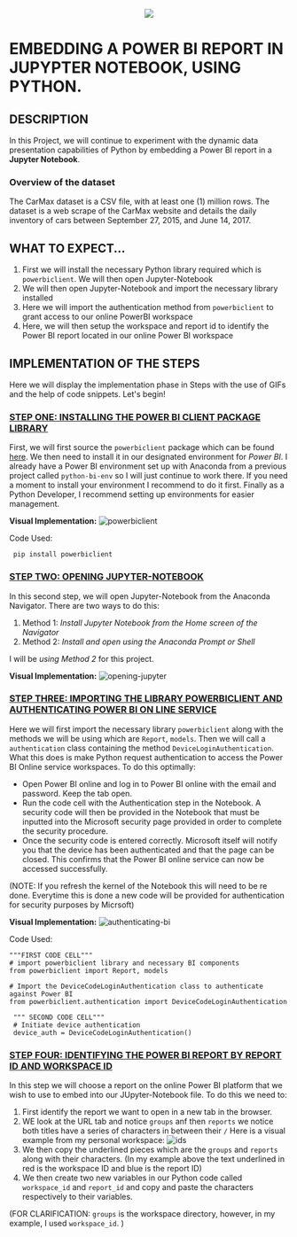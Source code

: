 <p align="center">
  <img src="https://github.com/deepakm925/Power-BI/blob/main/When-Python-meets-Power-BI/resources/banner-3.png"/>


# EMBEDDING A POWER BI REPORT IN JUPYPTER NOTEBOOK, USING PYTHON. 

## DESCRIPTION
In this Project, we will continue to experiment with the dynamic data presentation capabilities of Python by embedding a Power BI report in a **Jupyter Notebook**. 

### Overview of the dataset
The CarMax dataset is a CSV file, with at least one (1) million rows. The dataset is a web scrape of the CarMax website and details the daily inventory of cars between September 27, 2015, and June 14, 2017.

## WHAT TO EXPECT...
1. First we will install the necessary Python library required which is  `powerbiclient`. We will then open Jupyter-Notebook
2.  We will then open Jupyter-Notebook and import the necessary library installed
3. Here we will import the authentication method from `powerbiclient` to grant access to our online PowerBI workspace
4. Here, we will then setup the workspace and report id to identify the Power BI report located in our online Power BI workspace

## IMPLEMENTATION OF THE STEPS 
Here we will display the implementation phase in Steps with the use of GIFs and the help of code snippets. Let's begin!

### <ins> STEP ONE: INSTALLING THE POWER BI CLIENT PACKAGE LIBRARY </ins>
First, we will first source the `powerbiclient` package which can be found [here](https://pypi.org/project/powerbiclient/). We then need to install it in our designated environment for *Power BI*. I already have a Power BI environment set up with Anaconda from a previous project called `python-bi-env` so I will just continue to work there. If you need a moment to install your environment I recommend to do it first. Finally as a Python Developer, I recommend setting up environments for easier management. 

**Visual Implementation:**
![powerbiclient](https://github.com/deepakm925/Power-BI/blob/main/When-Python-meets-Power-BI/Embedding-a-Power-BI-Report-in-Jupyter-Notebook/resources/installing-powerbi-client.gif)

Code Used:

     pip install powerbiclient

### <ins> STEP TWO: OPENING JUPYTER-NOTEBOOK </ins>
In this second step, we will open Jupyter-Notebook from the Anaconda Navigator. There are two ways to do this:
1. Method 1: *Install Jupyter Notebook from the Home screen of the Navigator*
2. Method 2: *Install and open using the Anaconda Prompt or Shell* 

I will be *using Method 2* for this project. 

**Visual Implementation:**
![opening-jupyter](https://github.com/deepakm925/Power-BI/blob/main/When-Python-meets-Power-BI/Embedding-a-Power-BI-Report-in-Jupyter-Notebook/resources/opening-jupyter.gif)

### <ins> STEP THREE: IMPORTING THE LIBRARY POWERBICLIENT AND AUTHENTICATING POWER BI ON LINE SERVICE </ins>
Here we will first import the necessary library `powerbiclient` along with the methods we will be using which are `Report`, `models`. 
Then we will call a `authentication` class containing the method `DeviceLoginAuthentication`. What this does is make Python request authentication to access the Power BI Online service workspaces. 
To do this optimally:
- Open Power BI online and log in to Power BI online with the email and password. Keep the tab open. 
- Run the code cell with the Authentication step in the Notebook. A security code will then be provided in the Notebook that must be inputted into the Microsoft security page provided in order to complete the security procedure.
- Once the security code is entered correctly. Microsoft itself will notify you that the device has been authenticated and that the page can be closed. This confirms that the Power BI online service can now be accessed successfully.

(NOTE: If you refresh the kernel of the Notebook this will need to be re done. Everytime this is done a new code will be provided for authentication for security purposes by Micrsoft)

  **Visual Implementation:**
  ![authenticating-bi](https://github.com/deepakm925/Power-BI/blob/main/When-Python-meets-Power-BI/Embedding-a-Power-BI-Report-in-Jupyter-Notebook/resources/authentication-bi-python.gif)

  Code Used:

    """FIRST CODE CELL""" 
    # import powerbiclient library and necessary BI components
    from powerbiclient import Report, models

    # Import the DeviceCodeLoginAuthentication class to authenticate against Power BI
    from powerbiclient.authentication import DeviceCodeLoginAuthentication

     """ SECOND CODE CELL""" 
     # Initiate device authentication
     device_auth = DeviceCodeLoginAuthentication()

### <ins> STEP FOUR: IDENTIFYING THE POWER BI REPORT BY REPORT ID AND WORKSPACE ID </ins>
In this step we will choose a report on the online Power BI platform that we wish to use to embed into our JUpyter-Notebook file. To do this we need to:
1. First identify the report we want to open in a new tab in the browser.
2. WE look at the URL tab and notice `groups` anf then `reports` we notice both titles have a series of characters in between their `/` Here is a visual example from my personal workspace:
![ids](https://github.com/deepakm925/Power-BI/blob/main/When-Python-meets-Power-BI/Embedding-a-Power-BI-Report-in-Jupyter-Notebook/resources/report_id-workspace_id-report.png)
3. We then copy the underlined  pieces which are the `groups` and `reports` along with their characters. (In my example above the text underlined in red is the workspace ID and blue is the report ID)
4. We then create two new variables in our Python code called `workspace_id` and `report_id` and copy and paste the characters respectively to their variables.

(FOR CLARIFICATION: `groups` is the workspace directory, however, in my example, I used `workspace_id`. )


